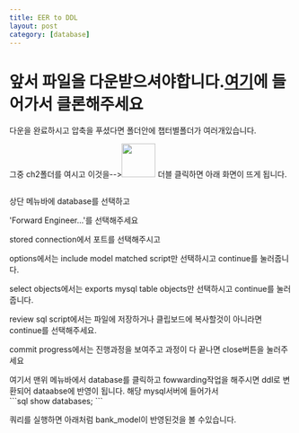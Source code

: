 ```yaml
---
title: EER to DDL
layout: post
category: [database]
---
```

# 앞서 파일을 다운받으셔야합니다.[여기](https://github.com/learning-mysql-2nd/)에 들어가서 클론해주세요

다운을 완료하시고 압축을 푸셨다면 폴더안에 챕터별폴더가 여러개있습니다.
<p style="margin-bottom: 0px;">

그중 ch2폴더를 여시고 이것을--><img src="{{ 'assets/images/ch2.png' | relative_url }}" alt=""  width="60" height="60"/>
더블 클릭하면 아래 화면이 뜨게 됩니다.
</p>
<div><img src="{{ 'assets/images/first.png' | relative_url }}" alt="" style="max-width:100%; height:auto;"/></div>
<p style="margin-bottom: 0px;">
상단 메뉴바에 database를 선택하고
</p>
<div><img src="{{ 'assets/images/second.png' | relative_url }}" alt=""  style="max-width:100%; height:auto;"/></div>
<p style="margin-bottom: 0px;">
'Forward Engineer...'를 선택해주세요
</p>
<div><img src="{{ 'assets/images/third.png' | relative_url }}" alt=""  style="max-width:100%; height:auto;"/></div>
<p style="margin-bottom: 0px;">
stored connection에서 포트를 선택해주시고
</p>
<div><img src="{{ 'assets/images/fourth.png' | relative_url }}" alt=""  style="max-width:100%; height:auto;"/></div>
<p style="margin-bottom: 0px;">
options에서는 include model matched script만 선택하시고 continue를 눌러줍니다.
</p>
<div><img src="{{ 'assets/images/fifth.png' | relative_url }}" alt=""  style="max-width:100%; height:auto;"/></div>
<p style="margin-bottom: 0px;">
select objects에서는 exports mysql table objects만 선택하시고 continue를 눌러줍니다.
</p>
<div><img src="{{ 'assets/images/sixth.png' | relative_url }}" alt=""  style="max-width:100%; height:auto;"/></div>
<p style="margin-bottom: 0px;">
review sql script에서는 파일에 저장하거나 클립보드에 복사할것이 아니라면 continue를 선택해주세요.
</p>
<div><img src="{{ 'assets/images/seventh.png' | relative_url }}" alt="" style="max-width:100%; height:auto;"/></div>
<p style="margin-bottom: 0px;">
commit progress에서는 진행과정을 보여주고 과정이 다 끝나면 close버튼을 눌러주세요
</p>
<div><img src="{{ 'assets/images/eighth.png' | relative_url }}" alt="" style="max-width:100%; height:auto;" /></div>

<p style="margin-bottom: 0px;">
여기서 맨위 메뉴바에서 database를 클릭하고 fowwarding작업을 해주시면 ddl로 변환되어 dataabse에 반영이 됩니다.
해당 mysql서버에 들어가서 
</p>
```sql
show databases;
```
<p style="margin-bottom: 0px;">
쿼리를 실행하면 아래처럼 bank_model이 반영된것을 볼 수있습니다.
<div><img src="{{ 'assets/images/ninth.png' | relative_url }}" alt=""  style="max-width:100%; height:auto;"/></div>
<p/>

